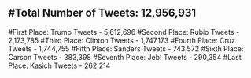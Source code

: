 #Total Number of Tweets: 12,956,931 
---
#First Place: Trump Tweets - 5,612,696
#Second Place: Rubio Tweets - 2,173,785
#Third Place: Clinton Tweets - 1,747,173
#Fourth Place: Cruz Tweets - 1,744,755
#Fifth Place: Sanders Tweets - 743,572
#Sixth Place: Carson Tweets - 383,398
#Seventh Place: Jeb! Tweets - 290,354
#Last Place: Kasich Tweets - 262,214

